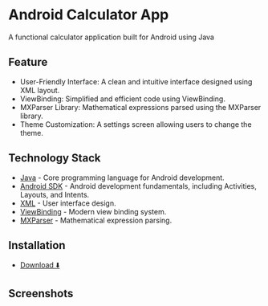 # Android Calculator App

A functional calculator application built for Android using Java

## Feature
- User-Friendly Interface: A clean and intuitive interface designed using XML layout.
- ViewBinding: Simplified and efficient code using ViewBinding.
- MXParser Library: Mathematical expressions parsed using the MXParser library.
- Theme Customization: A settings screen allowing users to change the theme.

## Technology Stack

- [Java] - Core programming language for Android development.
- [Android SDK] - Android development fundamentals, including Activities, Layouts, and Intents.
- [XML] - User interface design.
- [ViewBinding] - Modern view binding system.
- [MXParser] - Mathematical expression parsing.

## Installation
- [Download ⬇️] 
## Screenshots

[](https://github.com/provikash/androidCalculator/blob/main/Gif/VID-20250102-WA0004.mp4)
[](https://github.com/provikash/androidCalculator/blob/main/Gif/VID-20250102-WA0005.mp4)



 
   [java]: <https://www.java.com/en/>
   [Android SDK]: <https://developer.android.com/>
   [Download ⬇️]: <>
  
   [XML]: <https://developer.android.com/reference/android/util/Xml>
   [ViewBinding]: <https://developer.android.com/topic/libraries/view-binding>
   [MXParser]: <https://mathparser.org/>
